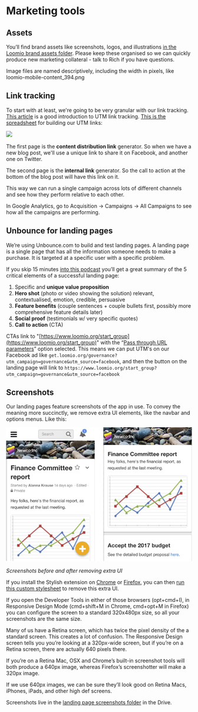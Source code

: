 # Marketing tools

## Assets

You’ll find brand assets like screenshots, logos, and illustrations [in the Loomio brand assets folder](https://drive.google.com/open?id=0By3lxDcQiC3Oc29SYjA1MkVkXzA). Please keep these organised so we can quickly produce new marketing collateral - talk to Rich if you have questions.

Image files are named descriptively, including the width in pixels, like loomio-mobile-content_394.png

## Link tracking

To start with at least, we're going to be very granular with our link tracking. [This article](https://github.com/simontegg/marketing/wiki/Marketing-Analytics) is a good introduction to UTM link tracking. [This is the spreadsheet](https://docs.google.com/spreadsheets/d/1zP3jNePhTSzmDoTK2yHoQwdHxD5jyXN311IQli2JtPs/edit#gid=0) for building our UTM links:

![](https://i.imgur.com/v2Z46yx.png)

The first page is the **content distribution link** generator. So when we have a new blog post, we'll use a unique link to share it on Facebook, and another one on Twitter.

The second page is the **internal link** generator. So the call to action at the bottom of the blog post will have this link on it.

This way we can run a single campaign across lots of different channels and see how they perform relative to each other.

In Google Analytics, go to Acquisition -> Campaigns -> All Campaigns to see how all the campaigns are performing.

## Unbounce for landing pages

We’re using Unbounce.com to build and test landing pages. A landing page is a single page that has all the information someone needs to make a purchase. It is targeted at a specific user with a specific problem.

If you skip 15 minutes [into this podcast](https://soundcloud.com/nextview/22-landing-pages-that-convert-oli-gardner-unbounce) you’ll get a great summary of the 5 critical elements of a successful landing page:

1. Specific and **unique value proposition**
2. **Hero shot** (photo or video showing the solution) relevant, contextualised, emotion, credible, persuasive
3. **Feature benefits** (couple sentences + couple bullets first, possibly more comprehensive feature details later)
4. **Social proof** (testimonials w/ very specific quotes)
5. **Call to action** (CTA)

CTAs link to "[https://www.loomio.org/start_group](https://www.loomio.org/start_group)" with the “[Pass through URL parameters](http://documentation.unbounce.com/hc/en-us/articles/203805714?_ga=1.147783351.1616129681.1468286578#content5)” option selected. This means we can put UTM's on our Facebook ad like `get.loomio.org/governance?utm_campaign=governance&utm_source=facebook`, and then the button on the landing page will link to `https://www.loomio.org/start_group?utm_campaign=governance&utm_source=facebook`

## Screenshots

Our landing pages feature screenshots of the app in use. To convey the meaning more succinctly, we remove extra UI elements, like the navbar and options menus. Like this:

![](/img/screenshots_before_and_after.png)

*Screenshots before and after removing extra UI*

If you install the Stylish extension on [Chrome](https://chrome.google.com/webstore/detail/stylish/fjnbnpbmkenffdnngjfgmeleoegfcffe?hl=en) or [Firefox](https://addons.mozilla.org/en-US/firefox/addon/stylish/), you can then [run this custom stylesheet](https://userstyles.org/styles/130773/loomio-marketing-screenshots-active) to remove this extra UI.

If you open the Developer Tools in either of those browsers (opt+cmd+I), in Responsive Design Mode (cmd+shift+M in Chrome, cmd+opt+M in Firefox) you can configure the screen to a standard 320x480px size, so all your screenshots are the same size.

Many of us have a Retina screen, which has twice the pixel density of the a standard screen. This creates a lot of confusion. The Responsive Design screen tells you you’re looking at a 320px-wide screen, but if you’re on a Retina screen, there are actually 640 pixels there.

If you’re on a Retina Mac, OSX and Chrome’s built-in screenshot tools will both produce a 640px image, whereas Firefox’s screenshotter will make a 320px image.

If we use 640px images, we can be sure they’ll look good on Retina Macs, iPhones, iPads, and other high def screens.

Screenshots live in the [landing page screenshots folder](https://drive.google.com/open?id=0Bxr3iqrIRxyQSHYxYzRwb2w5Yms) in the Drive.


